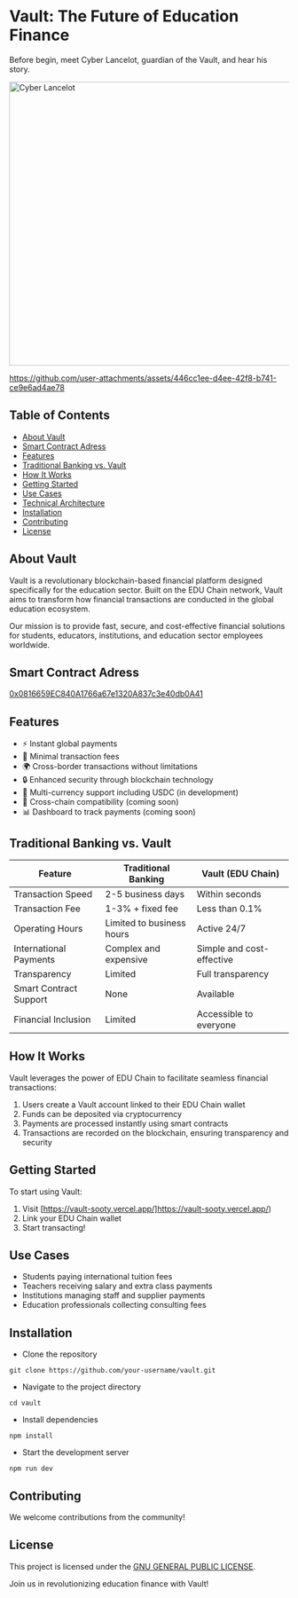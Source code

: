 # Vault: The Future of Education Finance

Before begin, meet Cyber Lancelot, guardian of the Vault, and hear his story.

<img src="https://github.com/user-attachments/assets/297f1231-7387-4654-b4dd-18db40afcc36" alt="Cyber Lancelot" width="512" />


https://github.com/user-attachments/assets/446cc1ee-d4ee-42f8-b741-ce9e6ad4ae78


## Table of Contents
- [About Vault](#about-vault)
- [Smart Contract Adress](#smart-contract-adress)
- [Features](#features)
- [Traditional Banking vs. Vault](#traditional-banking-vs-vault)
- [How It Works](#how-it-works)
- [Getting Started](#getting-started)
- [Use Cases](#use-cases)
- [Technical Architecture](#technical-architecture)
- [Installation](#installation)
- [Contributing](#contributing)
- [License](#license)


## About Vault

Vault is a revolutionary blockchain-based financial platform designed specifically for the education sector. Built on the EDU Chain network, Vault aims to transform how financial transactions are conducted in the global education ecosystem.

Our mission is to provide fast, secure, and cost-effective financial solutions for students, educators, institutions, and education sector employees worldwide.

## Smart Contract Adress

[0x0816659EC840A1766a67e1320A837c3e40db0A41](https://opencampus-codex.blockscout.com/address/0x0816659EC840A1766a67e1320A837c3e40db0A41)

## Features

- ⚡ Instant global payments
- 💸 Minimal transaction fees
- 🌍 Cross-border transactions without limitations
- 🔒 Enhanced security through blockchain technology
- 💱 Multi-currency support including USDC (in development)
- 🔗 Cross-chain compatibility (coming soon)
- 📊 Dashboard to track payments (coming soon)

## Traditional Banking vs. Vault

| Feature | Traditional Banking | Vault (EDU Chain) |
|---------|---------------------|-------------------|
| Transaction Speed | 2-5 business days | Within seconds |
| Transaction Fee | 1-3% + fixed fee | Less than 0.1% |
| Operating Hours | Limited to business hours | Active 24/7 |
| International Payments | Complex and expensive | Simple and cost-effective |
| Transparency | Limited | Full transparency |
| Smart Contract Support | None | Available |
| Financial Inclusion | Limited | Accessible to everyone |

## How It Works

Vault leverages the power of EDU Chain to facilitate seamless financial transactions:

1. Users create a Vault account linked to their EDU Chain wallet
2. Funds can be deposited via  cryptocurrency
3. Payments are processed instantly using smart contracts
4. Transactions are recorded on the blockchain, ensuring transparency and security

## Getting Started

To start using Vault:

1. Visit [https://vault-sooty.vercel.app/]https://vault-sooty.vercel.app/)
2. Link your EDU Chain wallet
3. Start transacting!

## Use Cases

- Students paying international tuition fees
- Teachers receiving salary and extra class payments
- Institutions managing staff and supplier payments
- Education professionals collecting consulting fees

## Installation

- Clone the repository

```git clone https://github.com/your-username/vault.git```

- Navigate to the project directory

`cd vault`

- Install dependencies

```npm install```

- Start the development server

```npm run dev```

## Contributing

We welcome contributions from the community! 

## License

This project is licensed under the [GNU GENERAL PUBLIC LICENSE](LICENSE).

Join us in revolutionizing education finance with Vault!
